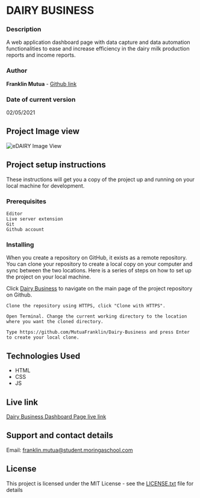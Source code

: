 # DAIRY BUSINESS

### Description

A web application dashboard page with data capture and data automation functionalities to ease and increase efficiency in the dairy milk production reports and income reports.

### Author

**Franklin Mutua** - [Github link](https://github.com/MutuaFranklin/)

### Date of current version

02/05/2021

## Project Image view

![eDAIRY Image View](<img src=“Images/eDAIRY.png” raw=true style=“margin-right: 10px;”>)

## Project setup instructions

These instructions will get you a copy of the project up and running on your local machine for development.

### Prerequisites

```
Editor
Live server extension
Git
Github account
```

### Installing

When you create a repository on GitHub, it exists as a remote repository. You can clone your repository to create a local copy on your computer and sync between the two locations. Here is a series of steps on how to set up the project on your local machine.

Click [Dairy Business](https://github.com/MutuaFranklin/Dairy-Business) to navigate on the main page of the project repository on Github.

```
Clone the repository using HTTPS, click "Clone with HTTPS".
```

```
Open Terminal. Change the current working directory to the location where you want the cloned directory.
```

```
Type https://github.com/MutuaFranklin/Dairy-Business and press Enter to create your local clone.
```

## Technologies Used

- HTML
- CSS
- JS

## Live link

[Dairy Business Dashboard Page live link](https://mutuafranklin.github.io/Dairy-Business/)

## Support and contact details

Email: [franklin.mutua@student.moringaschool.com ](franklin.mutua@student.moringaschool.com)

## License

This project is licensed under the MIT License - see the [LICENSE.txt](LICENSE.txt) file for details
